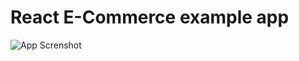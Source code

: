 # React E-Commerce example app

![App Screnshot](https://github.com/tomzacchia/ecommerce-project/blob/master/documentation_images/app_screenshot.png)
